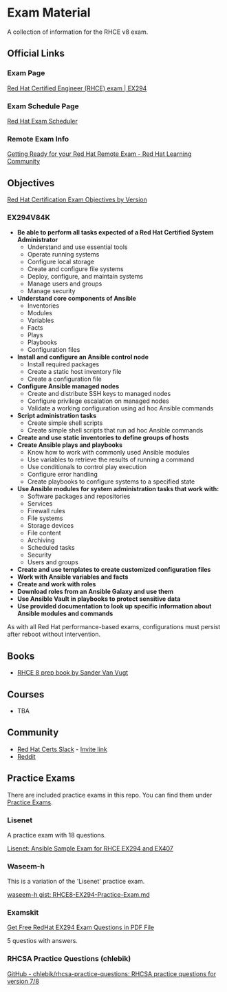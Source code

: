 # Exam Material

A collection of information for the RHCE v8 exam.

## Official Links

### Exam Page

[Red Hat Certified Engineer (RHCE) exam | EX294](https://www.redhat.com/en/services/training/ex294-red-hat-certified-engineer-rhce-exam-red-hat-enterprise-linux-9)

### Exam Schedule Page

[Red Hat Exam Scheduler](https://rhtapps.redhat.com/individualexamscheduler/#/Dashboard)

### Remote Exam Info

[Getting Ready for your Red Hat Remote Exam - Red Hat Learning Community](https://learn.redhat.com/t5/Certification-Resources/Getting-Ready-for-your-Red-Hat-Remote-Exam/ba-p/33528)

## Objectives

[Red Hat Certification Exam Objectives by Version](https://training-lms.redhat.com/public_content/redhat/training/Red%20Hat%20Certification%20Exam%20Objectives%20by%20Version.pdf)

### EX294V84K

+ **Be able to perform all tasks expected of a Red Hat Certified System Administrator**
  + Understand and use essential tools
  + Operate running systems
  + Configure local storage
  + Create and configure file systems
  + Deploy, configure, and maintain systems
  + Manage users and groups
  + Manage security
+ **Understand core components of Ansible**
  + Inventories
  + Modules
  + Variables
  + Facts
  + Plays
  + Playbooks
  + Configuration files
+ **Install and configure an Ansible control node**
  + Install required packages
  + Create a static host inventory file
  + Create a configuration file
+ **Configure Ansible managed nodes**
  + Create and distribute SSH keys to managed nodes
  + Configure privilege escalation on managed nodes
  + Validate a working configuration using ad hoc Ansible commands
+ **Script administration tasks**
  + Create simple shell scripts
  + Create simple shell scripts that run ad hoc Ansible commands
+ **Create and use static inventories to define groups of hosts**
+ **Create Ansible plays and playbooks**
  + Know how to work with commonly used Ansible modules
  + Use variables to retrieve the results of running a command
  + Use conditionals to control play execution
  + Configure error handling
  + Create playbooks to configure systems to a specified state
+ **Use Ansible modules for system administration tasks that work with:**
  + Software packages and repositories
  + Services
  + Firewall rules
  + File systems
  + Storage devices
  + File content
  + Archiving
  + Scheduled tasks
  + Security
  + Users and groups
+ **Create and use templates to create customized configuration files**
+ **Work with Ansible variables and facts**
+ **Create and work with roles**
+ **Download roles from an Ansible Galaxy and use them**
+ **Use Ansible Vault in playbooks to protect sensitive data**
+ **Use provided documentation to look up specific information about Ansible modules and commands**

As with all Red Hat performance-based exams, configurations must persist after reboot without intervention.

## Books

+ [RHCE 8 prep book by Sander Van Vugt](https://www.amazon.com/RHCE-EX294-Cert-Guide-Certification/dp/0136872433)

## Courses

+ TBA

## Community

+ [Red Hat Certs Slack](https://redhat-certs.slack.com) - [Invite link](https://join.slack.com/t/redhat-certs/shared_invite/zt-hpc829w5-8J60PBmh_5E_nfeBkbfzIA)
+ [Reddit](https://www.reddit.com/r/redhat/comments/mrgqfb/red_hat_certification_study_qa/)

## Practice Exams

There are included practice exams in this repo. You can find them under [Practice Exams](./practice_exams/README.md).

### Lisenet

A practice exam with 18 questions.

[Lisenet: Ansible Sample Exam for RHCE EX294 and EX407](https://www.lisenet.com/2019/ansible-sample-exam-for-ex294/)

### Waseem-h

This is a variation of the 'Lisenet' practice exam.

[waseem-h gist: RHCE8-EX294-Practice-Exam.md](https://gist.github.com/waseem-h/6793ba3328f27df1a815402710acb3ff)

### Examskit

[Get Free RedHat EX294 Exam Questions in PDF File](https://www.examskit.com/redhat/ex294/pdf)

5 questios with answers.

### RHCSA Practice Questions (chlebik)

[GitHub - chlebik/rhcsa-practice-questions: RHCSA practice questions for version 7/8](https://github.com/chlebik/rhcsa-practice-questions)